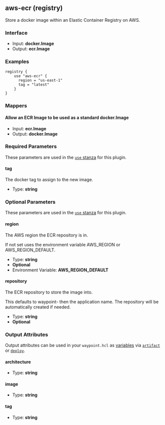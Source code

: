 ## aws-ecr (registry)

Store a docker image within an Elastic Container Registry on AWS.

### Interface

- Input: **docker.Image**
- Output: **ecr.Image**

### Examples

```hcl
registry {
    use "aws-ecr" {
      region = "us-east-1"
      tag = "latest"
    }
}
```

### Mappers

#### Allow an ECR Image to be used as a standard docker.Image

- Input: **ecr.Image**
- Output: **docker.Image**

### Required Parameters

These parameters are used in the [`use` stanza](/docs/waypoint-hcl/use) for this plugin.

#### tag

The docker tag to assign to the new image.

- Type: **string**

### Optional Parameters

These parameters are used in the [`use` stanza](/docs/waypoint-hcl/use) for this plugin.

#### region

The AWS region the ECR repository is in.

If not set uses the environment variable AWS_REGION or AWS_REGION_DEFAULT.

- Type: **string**
- **Optional**
- Environment Variable: **AWS_REGION_DEFAULT**

#### repository

The ECR repository to store the image into.

This defaults to waypoint- then the application name. The repository will be automatically created if needed.

- Type: **string**
- **Optional**

### Output Attributes

Output attributes can be used in your `waypoint.hcl` as [variables](/docs/waypoint-hcl/variables) via [`artifact`](/docs/waypoint-hcl/variables/artifact) or [`deploy`](/docs/waypoint-hcl/variables/deploy).

#### architecture

- Type: **string**

#### image

- Type: **string**

#### tag

- Type: **string**
